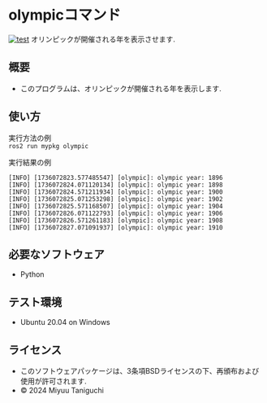 # olympicコマンド
[![test](https://github.com/iuu1003/mypkg/actions/workflows/test.yml/badge.svg)](https://github.com/iuu1003/mypkg/actions/workflows/test.yml)
オリンピックが開催される年を表示させます.

## 概要
- このプログラムは、オリンピックが開催される年を表示します.

## 使い方
実行方法の例  
`ros2 run mypkg olympic`

実行結果の例
```
[INFO] [1736072823.577485547] [olympic]: olympic year: 1896
[INFO] [1736072824.071120134] [olympic]: olympic year: 1898
[INFO] [1736072824.571211934] [olympic]: olympic year: 1900
[INFO] [1736072825.071253298] [olympic]: olympic year: 1902
[INFO] [1736072825.571168507] [olympic]: olympic year: 1904
[INFO] [1736072826.071122793] [olympic]: olympic year: 1906
[INFO] [1736072826.571261183] [olympic]: olympic year: 1908
[INFO] [1736072827.071091937] [olympic]: olympic year: 1910
```

## 必要なソフトウェア
- Python

## テスト環境
- Ubuntu 20.04 on Windows

## ライセンス
- このソフトウェアパッケージは、3条項BSDライセンスの下、再頒布および使用が許可されます.
- © 2024 Miyuu Taniguchi
